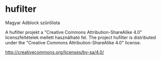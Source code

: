 hufilter
========

Magyar Adblock szűrőlista


A hufilter projekt a "Creative Commons Attribution-ShareAlike 4.0" licenszfeltételek mellett használható fel.
The project hufilter is distributed under the "Creative Commons Attribution-ShareAlike 4.0" license.

http://creativecommons.org/licenses/by-sa/4.0/
